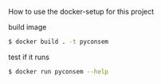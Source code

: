 How to use the docker-setup for this project

build image

```bash
$ docker build . -t pyconsem
```

test if it runs
```bash
$ docker run pyconsem --help
```
